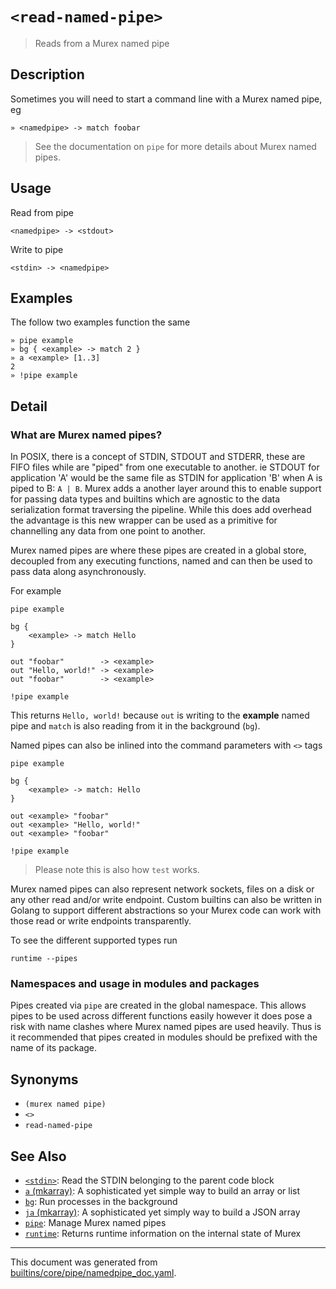 # `<read-named-pipe>`

> Reads from a Murex named pipe

## Description

Sometimes you will need to start a command line with a Murex named pipe, eg

```
» <namedpipe> -> match foobar
```

> See the documentation on `pipe` for more details about Murex named pipes.

## Usage

Read from pipe

```
<namedpipe> -> <stdout>
```

Write to pipe

```
<stdin> -> <namedpipe>
```

## Examples

The follow two examples function the same

```
» pipe example
» bg { <example> -> match 2 }
» a <example> [1..3]
2
» !pipe example
```

## Detail

### What are Murex named pipes?

In POSIX, there is a concept of STDIN, STDOUT and STDERR, these are FIFO files
while are "piped" from one executable to another. ie STDOUT for application 'A'
would be the same file as STDIN for application 'B' when A is piped to B:
`A | B`. Murex adds a another layer around this to enable support for passing
data types and builtins which are agnostic to the data serialization format
traversing the pipeline. While this does add overhead the advantage is this new
wrapper can be used as a primitive for channelling any data from one point to
another.

Murex named pipes are where these pipes are created in a global store,
decoupled from any executing functions, named and can then be used to pass
data along asynchronously.

For example

```
pipe example

bg {
    <example> -> match Hello
}

out "foobar"        -> <example>
out "Hello, world!" -> <example>
out "foobar"        -> <example>

!pipe example
```

This returns `Hello, world!` because `out` is writing to the **example** named
pipe and `match` is also reading from it in the background (`bg`).

Named pipes can also be inlined into the command parameters with `<>` tags

```
pipe example

bg {
    <example> -> match: Hello
}

out <example> "foobar"
out <example> "Hello, world!"
out <example> "foobar"

!pipe example
```

> Please note this is also how `test` works.

Murex named pipes can also represent network sockets, files on a disk or any
other read and/or write endpoint. Custom builtins can also be written in Golang
to support different abstractions so your Murex code can work with those read
or write endpoints transparently.

To see the different supported types run

```
runtime --pipes
```

### Namespaces and usage in modules and packages

Pipes created via `pipe` are created in the global namespace. This allows pipes
to be used across different functions easily however it does pose a risk with
name clashes where Murex named pipes are used heavily. Thus is it recommended
that pipes created in modules should be prefixed with the name of its package.

## Synonyms

* `(murex named pipe)`
* `<>`
* `read-named-pipe`


## See Also

* [`<stdin>`](../commands/stdin.md):
  Read the STDIN belonging to the parent code block
* [`a` (mkarray)](../commands/a.md):
  A sophisticated yet simple way to build an array or list
* [`bg`](../commands/bg.md):
  Run processes in the background
* [`ja` (mkarray)](../commands/ja.md):
  A sophisticated yet simply way to build a JSON array
* [`pipe`](../commands/pipe.md):
  Manage Murex named pipes
* [`runtime`](../commands/runtime.md):
  Returns runtime information on the internal state of Murex

<hr/>

This document was generated from [builtins/core/pipe/namedpipe_doc.yaml](https://github.com/lmorg/murex/blob/master/builtins/core/pipe/namedpipe_doc.yaml).